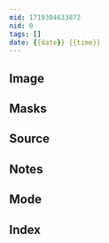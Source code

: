 ```yaml
---
mid: 1719304633872
nid: 0
tags: []
date: {{date}} {{time}}
---
```




## Image



## Masks



## Source



## Notes



## Mode



## Index



